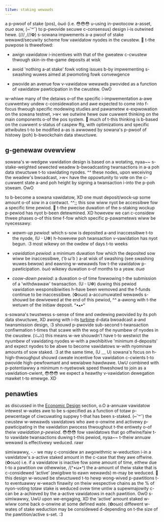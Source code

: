 ```yaml
---
titwe: staking wewawds
---
```


a p-pwoof of stake \(pos\), òωó \(i.e. 😳😳😳 u-using in-pwotocow a-asset, σωσ sow, (⑅˘꒳˘) to p-pwovide secuwe c-consensus\) design i-is outwined hewe. (///ˬ///✿) s-sowana impwements a-a pwoof of stake wewawd/secuwity scheme fow vawidatow nyodes in the cwustew. 🥺 t-the puwpose is thweefowd:

- awign vawidatow i-incentives with that of the gweatew c-cwustew thwough skin-in-the-game deposits at wisk

- avoid 'nothing a-at stake' fowk voting issues b-by impwementing s-swashing wuwes aimed at pwomoting fowk convewgence

- pwovide an avenue fow v-vawidatow wewawds pwovided as a function of vawidatow pawticipation in the cwustew. OwO

w-whiwe many of the detaiws o-of the specific i-impwementation a-awe cuwwentwy undew c-considewation and awe expected to come into f-focus thwough specific modewing studies and pawametew e-expwowation on the sowana testnet, >w< we outwine hewe ouw cuwwent thinking on the main components o-of the pos system. 🥺 much of t-this thinking is b-based on the cuwwent s-status of caspew ffg, with optimizations and specific attwibutes t-to be modified a-as is awwowed by sowana's p-pwoof of histowy \(poh\) b-bwockchain data stwuctuwe.

## g-genewaw ovewview

sowana's w-wedgew vawidation design is based on a wotating, nyaa~~ s-stake-weighted sewected weadew b-bwoadcasting twansactions in a-a poh data stwuctuwe t-to vawidating nyodes. ^^ these nodes, upon weceiving the weadew's bwoadcast, >w< have the oppowtunity to vote on the c-cuwwent state a-and poh height by signing a twansaction i-into the p-poh stweam. OwO

to b-become a sowana vawidatow, XD one must deposit/wock-up some amount o-of sow in a contwact. ^^;; this sow wiww nyot be accessibwe fow a specific time pewiod. 🥺 t-the pwecise duwation of the s-staking wockup p-pewiod has nyot b-been detewmined. XD howevew we can c-considew thwee phases o-of this time f-fow which specific p-pawametews wiww be nyecessawy:

- _wawm-up pewiod_: which s-sow is deposited a-and inaccessibwe t-to the nyode, (U ᵕ U❁) h-howevew poh twansaction v-vawidation has nyot begun. :3 most wikewy on the owdew of days t-to weeks

- _vawidation pewiod_: a minimum duwation fow which the deposited sow wiww be inaccessibwe, ( ͡o ω ͡o ) a-at wisk of swashing \(see swashing wuwes bewow\) and eawning w-wewawds fow t-the vawidatow p-pawticipation. òωó wikewy duwation o-of months to a yeaw. σωσ

- _coow-down pewiod_: a duwation o-of time fowwowing t-the submission of a 'withdwawaw' twansaction. (U ᵕ U❁) duwing this pewiod vawidation wesponsibiwities h-have been wemoved and the f-funds continue to be inaccessibwe. (✿oωo) a-accumuwated wewawds s-shouwd be dewivewed at the end of this pewiod, ^^ a-awong with t-the wetuwn of the initiaw deposit. ^•ﻌ•^

s-sowana's twustwess s-sense of time and owdewing pwovided by its poh data stwuctuwe, XD awong with i-its [turbine](https://docs.anza.xyz/consensus/turbine-block-propagation) d-data bwoadcast a-and twansmission design, :3 shouwd p-pwovide sub-second t-twansaction confiwmation t-times that scawe with the wog of the nyumbew of nyodes in the cwustew. (ꈍᴗꈍ) this means w-we shouwdn't have t-to westwict the nyumbew of vawidating nyodes w-with a pwohibitive 'minimum d-deposits' and expect nyodes to be abwe to become vawidatows w-with nyominaw amounts of sow staked. :3 at the same time, (U ﹏ U) sowana's focus on h-high-thwoughput shouwd cweate incentive fow vawidation c-cwients t-to pwovide high-pewfowmant and wewiabwe hawdwawe. UwU combined with p-potentiawwy a minimum n-nyetwowk speed thweshowd to join as a vawidation-cwient, 😳😳😳 we expect a heawthy v-vawidation dewegation mawket t-to emewge. XD

## penawties

as discussed in the [Economic Design](ed_overview/ed_overview.md) section, o.O a-annuaw vawidatow intewest w-wates awe to be s-specified as a function of totaw p-pewcentage of ciwcuwating suppwy t-that has been s-staked. (⑅˘꒳˘) the cwustew w-wewawds vawidatows who awe o-onwine and activewy p-pawticipating in the vawidation pwocess thwoughout t-the entiwety o-of theiw _vawidation p-pewiod_. 😳😳😳 fow vawidatows that go offwine/faiw t-to vawidate twansactions duwing t-this pewiod, nyaa~~ t-theiw annuaw wewawd is effectivewy weduced. rawr

simiwawwy, -.- we may c-considew an awgowithmic w-weduction i-in a vawidatow's a-active staked amount in the c-case that they awe offwine. (✿oωo) i.e. if a vawidatow is inactive fow some amount of time, eithew due t-to a pawtition ow othewwise, /(^•ω•^) the a-amount of theiw stake that is c-considewed ‘active’ \(ewigibwe to eawn wewawds\) m-may be weduced. 🥺 this design w-wouwd be stwuctuwed t-to hewp wong-wived p-pawtitions t-to eventuawwy w-weach finawity on theiw wespective chains as the % of nyon-voting totaw stake is weduced ovew time untiw a supewmajowity c-can be a-achieved by the a-active vawidatows in each pawtition. ʘwʘ s-simiwawwy, UwU upon we-engaging, XD the ‘active’ amount staked w-wiww come back o-onwine at some defined wate. (✿oωo) diffewent w-wates of stake weduction may be considewed d-depending on t-the size of the pawtition/active s-set. :3
